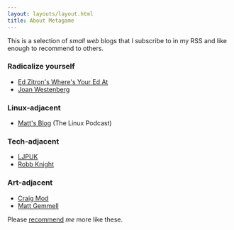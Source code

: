 ```yaml
---
layout: layouts/layout.html
title: About Metagame
---
```

This is a selection of *small web* blogs that I subscribe to in my RSS and like enough to recommend to others.

### Radicalize yourself
- [Ed Zitron's Where's Your Ed At](https://www.wheresyoured.at)
- [Joan Westenberg](https://www.joanwestenberg.com)

### Linux-adjacent
- [Matt's Blog](https://mtwb.blog) (The Linux Podcast)

### Tech-adjacent
- [LJPUK](https://ljpuk.net)
- [Robb Knight](https://rknight.me)

### Art-adjacent
- [Craig Mod](https://craigmod.com)
- [Matt Gemmell](https://mattgemmell.scot/blog/)

Please [recommend](https://mastodon.social/@caladan) *me* more like these.